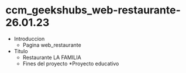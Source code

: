 # ccm_geekshubs_web-restaurante-26.01.23
* Introduccion
  * Pagina web_restaurante
* Titulo 
  * Restaurante LA FAMILIA
  * Fines del proyecto
     *Proyecto educativo

